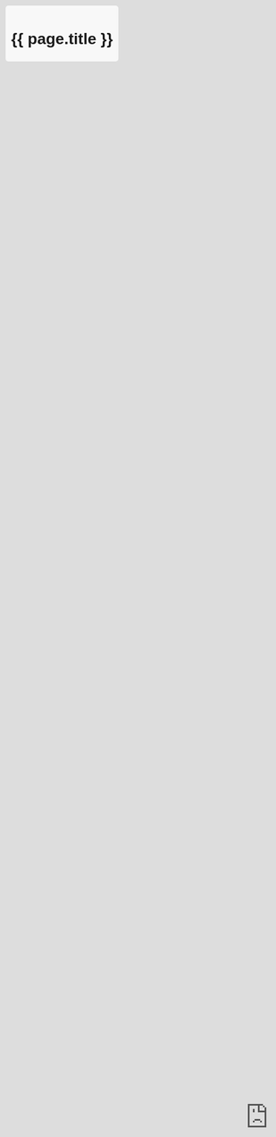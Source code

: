 ```yaml
---
layout: default
title: Научные достижения России от XIX века до СССР
---
```


<style>
  body {
    margin: 0;
    padding: 0;
    font-family: Arial, sans-serif;
  }
  .timeline-container {
    position: fixed;
    top: 0;
    left: 0;
    width: 100vw;
    height: 100vh;
    z-index: 100;
  }
  .header {
    position: fixed;
    top: 10px;
    left: 10px;
    z-index: 200;
    background: rgba(255,255,255,0.8);
    padding: 5px 10px;
    border-radius: 5px;
  }
</style>

<div class="header">
  <h1>{{ page.title }}</h1>
</div>

<div class="timeline-container">
  <iframe 
    src="https://cdn.knightlab.com/libs/timeline3/latest/embed/index.html?source=v2%3A2PACX-1vRXo6uv99PJn_HGrzgkmzx5jVKIlYYoUNyzR0RyVTXDvCJuW9nYlmhMnkTC5hLr3T-hztdsTKuYI5Yh&font=Default&lang=ru&initial_zoom=2&height=100%25" 
    width="100%"
    height="100%"
    frameborder="0"
    style="border: none;">
  </iframe>
</div>